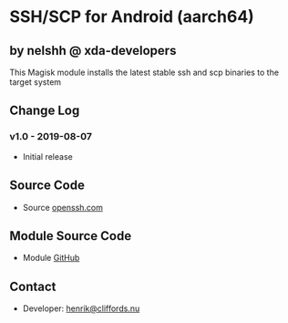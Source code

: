 # SSH/SCP for Android (aarch64)

## by nelshh @ xda-developers

This Magisk module installs the latest stable ssh and scp binaries to the target system

## Change Log

### v1.0 - 2019-08-07
* Initial release

## Source Code
* Source [openssh.com](https://www.openssh.com)

## Module Source Code
* Module [GitHub](https://github.com/henriknelson/ssh-scp-magisk-module)

## Contact
* Developer: [henrik@cliffords.nu](mailto:henrik@cliffords.nu)
